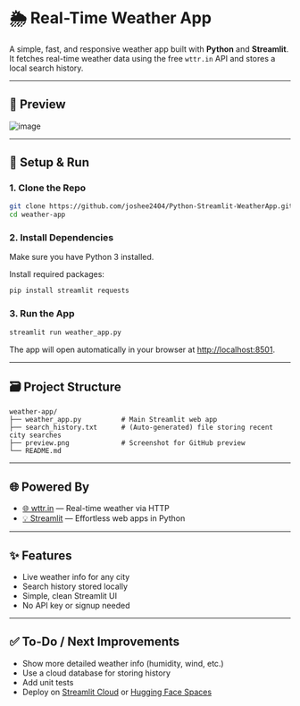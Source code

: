 
# 🌦️ Real-Time Weather App

A simple, fast, and responsive weather app built with **Python** and **Streamlit**. It fetches real-time weather data using the free `wttr.in` API and stores a local search history.

---

## 📸 Preview

![image](https://github.com/user-attachments/assets/24542fb3-658f-4bb4-9cb8-c4577346f8af)
 <!-- Add your screenshot file -->

---

## 🔧 Setup & Run

### 1. Clone the Repo
```bash
git clone https://github.com/joshee2404/Python-Streamlit-WeatherApp.git
cd weather-app
```

### 2. Install Dependencies
Make sure you have Python 3 installed.

Install required packages:
```bash
pip install streamlit requests
```

### 3. Run the App
```bash
streamlit run weather_app.py
```

The app will open automatically in your browser at [http://localhost:8501](http://localhost:8501).

---

## 🗃️ Project Structure

```
weather-app/
├── weather_app.py          # Main Streamlit web app
├── search_history.txt      # (Auto-generated) file storing recent city searches
├── preview.png             # Screenshot for GitHub preview
└── README.md
```

---

## 🌐 Powered By

- [🌐 wttr.in](https://wttr.in) — Real-time weather via HTTP
- [💡 Streamlit](https://streamlit.io) — Effortless web apps in Python

---

## ✨ Features

- Live weather info for any city
- Search history stored locally
- Simple, clean Streamlit UI
- No API key or signup needed

---

## ✅ To-Do / Next Improvements

- Show more detailed weather info (humidity, wind, etc.)
- Use a cloud database for storing history
- Add unit tests
- Deploy on [Streamlit Cloud](https://streamlit.io/cloud) or [Hugging Face Spaces](https://huggingface.co/spaces)


